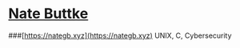 # [Nate Buttke](https://nategb.xyz)
###[https://nategb.xyz](https://nategb.xyz)
UNIX, C, Cybersecurity
